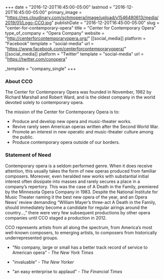 +++
date = "2016-12-20T16:45:00-05:00"
lastmod = "2016-12-20T16:45:00-05:00"
primary_image = "https://res.cloudinary.com/schmopera/image/upload/v1546480613/media/2019/01/Logo-CCO.jpg"
publishDate = "2016-12-20T16:45:00-05:00"
slug = "center-for-contemporary-opera"
title = "Center for Contemporary Opera"
type_of_company = "Opera Company"
website = "http://centerforcontemporaryopera.org/"
[[social_media]]
platform = "Facebook"
template = "social-media"
url = "https://www.facebook.com/centerforcontemporaryopera/"
[[social_media]]
platform = "Twitter"
template = "social-media"
url = "https://twitter.com/conopera"

_template = "company_single"
+++
### About CCO

The Center for Contemporary Opera was founded in November, 1982 by Richard Marshall and Robert Ward, and is the oldest company in the world devoted solely to contemporary opera.

The mission of the Center for Contemporary Opera is to:

- Produce and develop new opera and music-theater works.
- Revive rarely seen American operas written after the Second World War.
- Promote an interest in new operatic and music-theater culture among the public.
- Produce contemporary opera outside of our borders.

### Statement of Need

Contemporary opera is a seldom performed genre. When it does receive attention, this usually takes the form of new operas produced from familiar composers. Moreover, even heralded new works with substantial initial interest often dissipate into masses and rarely secures a place in a company’s repertory. This was the case of A Death in the Family, premiered by the Minnesota Opera Company in 1983. Despite the National Institute for Music Theater naming it the best new opera of the year, and an Opera News’ review demanding “William Mayer’s three-act A Death in the Family, should immediately become a candidate for regular airings around the country…,” there were very few subsequent productions by other opera companies until CCO staged a production in 2012.

CCO represents artists from all along the spectrum, from America’s most well-known composers, to emerging artists, to composers from historically underrepresented groups.

- "No company, large or small has a better track record of service to American opera" - *The New York Times*

- "invaluable" - *The New Yorker*

- "an easy enterprise to applaud" - *The Financial Times*